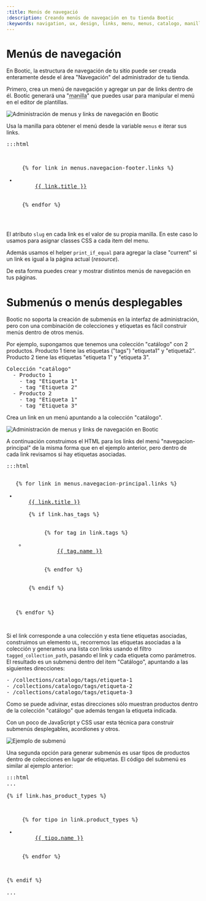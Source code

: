 ```yaml
---
:title: Menús de navegació
:description: Creando menús de navegación en tu tienda Bootic
:keywords: navigation, ux, design, links, menu, menus, catalogo, manilla, slug, desplegable, tagged_collection_path, css, has_product_types, typed_collection_path
---
```


# Menús de navegación

En Bootic, la estructura de navegación de tu sitio puede ser creada enteramente desde el área "Navegación" del administrador de tu tienda.

Primero, crea un menú de navegación y agregar un par de links dentro de él. Bootic generará una "<abbr title="'Handle', o nombre normalizado">manilla</abbr>" que puedes usar para manipular el menú en el editor de plantillas.

<img src="/img/themes/menus.png" alt="Administración de menus y links de navegación en Bootic" />

Usa la manilla para obtener el menú desde la variable <code>menus</code> e iterar sus links.

<pre>:::html
  <ul class="navegacion">
  {% for link in menus.navegacion-footer.links %}
    <li class="{{ link.slug }}{{ ' current' | print_if_equal: resource, link }}">
      <a href="{{ link.url }}">{{ link.title }}</a>
    </li>
  {% endfor %}
  </ul>
</pre>

El atributo <code>slug</code> en cada link es el valor de su propia manilla. En este caso lo usamos para asignar classes CSS a cada item del menu.

Además usamos el helper <code>print_if_equal</code> para agregar la clase "current" si un link es igual a la página actual (<em>resource</em>).

De esta forma puedes crear y mostrar distintos menús de navegación en tus páginas.

# Submenús o menús desplegables

Bootic no soporta la creación de submenús en la interfaz de administración, pero con una combinación de colecciones y etiquetas es fácil construir menús dentro de otros menús.

Por ejemplo, supongamos que tenemos una colección "catálogo" con 2 productos. Producto 1 tiene las etiquetas ("tags") "etiqueta1" y "etiqueta2". Producto 2 tiene las etiquetas "etiqueta 1" y "etiqueta 3".

<pre>
Colección "catálogo"
  - Producto 1
    - tag "Etiqueta 1"
    - tag "Etiqueta 2"
  - Producto 2
    - tag "Etiqueta 1"
    - tag "Etiqueta 3"
</pre>

Crea un link en un menú apuntando a la colección "catálogo".

<img src="/img/themes/menus2.png" alt="Administración de menus y links de navegación en Bootic" />

A continuación construimos el HTML para los links del menú "navegacion-principal" de la misma forma que en el ejemplo anterior, pero dentro de cada link revisamos si hay etiquetas asociadas.

<pre>:::html
<ul class="navegacion">
{% for link in menus.navegacion-principal.links %}
  <li class="{{ link.slug }}{{ ' current' | print_if_equal: resource, link }}">
    <a href="{{ link.url }}">{{ link.title }}</a>
    <!-- este link tiene etiquetas ? -->
    {% if link.has_tags %}
      <ul class="submenu">
      {% for tag in link.tags %}
        <li>
          <a href="{{ link | tagged_collection_path: tag }}">{{ tag.name }}</a>
        </li>
      {% endfor %}
    </ul>
    {% endif %}
    <!-- /etiquetas -->
  </li>
{% endfor %}
</ul>
</pre>


Si el link corresponde a una colección y esta tiene etiquetas asociadas, construimos un elemento <code>UL</code>, recorremos las etiquetas asociadas a la colección y generamos una lista con links usando el filtro <code>tagged_collection_path</code>, pasando el link y cada etiqueta como parámetros. El resultado es un submenú dentro del item "Catálogo", apuntando a las siguientes direcciones:

<pre>
- /collections/catalogo/tags/etiqueta-1
- /collections/catalogo/tags/etiqueta-2
- /collections/catalogo/tags/etiqueta-3
</pre>

Como se puede adivinar, estas direcciones sólo muestran productos dentro de la colección "catálogo" que además tengan la etiqueta indicada.

Con un poco de JavaScript y CSS usar esta técnica para construir submenús desplegables, acordiones y otros.

<img src="/img/themes/submenu.png" alt="Ejemplo de submenú" />

Una segunda opción para generar submenús es usar tipos de productos dentro de colecciones en lugar de etiquetas. El código del submenú es similar al ejemplo anterior:

<pre>:::html
...
<!-- este link tiene tipos ? -->
{% if link.has_product_types %}
  <ul class="submenu">
  {% for tipo in link.product_types %}
    <li>
      <a href="{{ link | typed_collection_path: tipo }}">{{ tipo.name }}</a>
    </li>
  {% endfor %}
  </ul>
{% endif %}
<!-- /tipos -->
...
</pre>
